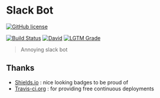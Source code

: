 # Slack Bot

[![GitHub license](https://img.shields.io/github/license/shuunen/slack-bot.svg?color=informational)](https://github.com/Shuunen/slack-bot/blob/master/LICENSE)

[![Build Status](https://travis-ci.org/Shuunen/slack-bot.svg?branch=master)](https://travis-ci.org/Shuunen/slack-bot)
[![David](https://img.shields.io/david/shuunen/slack-bot.svg)](https://david-dm.org/shuunen/slack-bot)
[![LGTM Grade](https://img.shields.io/lgtm/grade/javascript/github/Shuunen/slack-bot.svg)](https://lgtm.com/projects/g/Shuunen/slack-bot)

> Annoying slack bot

## Thanks

- [Shields.io](https://shields.io) : nice looking badges to be proud of
- [Travis-ci.org](https://travis-ci.org) : for providing free continuous deployments
